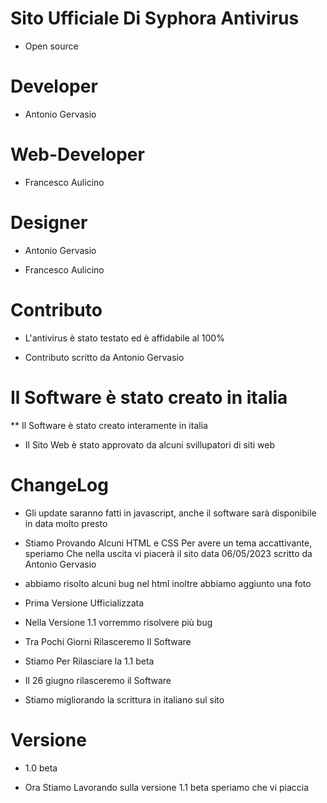 # Sito Ufficiale Di Syphora Antivirus
* Open source
# Developer
* Antonio Gervasio
# Web-Developer
* Francesco Aulicino
# Designer
* Antonio Gervasio

* Francesco Aulicino
# Contributo
* L'antivirus è stato testato ed è affidabile al 100%

* Contributo scritto da Antonio Gervasio
# Il Software è stato creato in italia
** Il Software è stato creato interamente in italia

* Il Sito Web è stato approvato da alcuni svillupatori di siti web
# ChangeLog
* Gli update saranno fatti in javascript, anche il software sarà disponibile in data molto presto

* Stiamo Provando Alcuni HTML e CSS Per avere un tema accattivante, speriamo Che nella uscita vi piacerà il sito data 06/05/2023 scritto da Antonio Gervasio

* abbiamo risolto alcuni bug nel html inoltre abbiamo aggiunto una foto

* Prima Versione Ufficializzata

* Nella Versione 1.1 vorremmo risolvere più bug

* Tra Pochi Giorni Rilasceremo Il Software

* Stiamo Per Rilasciare la 1.1 beta

* Il 26  giugno rilasceremo il Software

* Stiamo migliorando la scrittura in italiano sul sito
# Versione
* 1.0 beta

* Ora Stiamo Lavorando sulla versione 1.1 beta speriamo che vi piaccia

